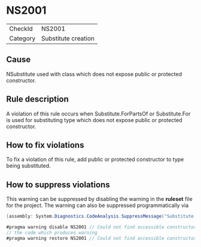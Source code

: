 ﻿# NS2001

<table>
<tr>
  <td>CheckId</td>
  <td>NS2001</td>
</tr>
<tr>
  <td>Category</td>
  <td>Substitute creation</td>
</tr>
</table>

## Cause

NSubstitute used with class which does not expose public or protected constructor.

## Rule description

A violation of this rule occurs when Substitute.ForPartsOf or Substitute.For is used for substituting type which does not expose public or protected constructor.

## How to fix violations

To fix a violation of this rule, add public or protected constructor to type being substituted.

## How to suppress violations

This warning can be suppressed by disabling the warning in the **ruleset** file for the project.
The warning can also be suppressed programmatically via
````c#
[assembly: System.Diagnostics.CodeAnalysis.SuppressMessage("Substitute creation", "NS2001:Could not find accessible constructor.", Justification = "Reviewed")]
````
````c#
#pragma warning disable NS2001 // Could not find accessible constructor.
// the code which produces warning
#pragma warning restore NS2001 // Could not find accessible constructor.
````
